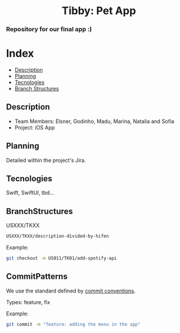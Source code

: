 <h1 align="center"> Tibby: Pet App </h1>

### Repository for our final app :)

# Index

- [Description](#Description)
- [Planning](#Planning)
- [Tecnologies](#Tecnologies)
- [Branch Structures](#BranchStructures)


## Description
- Team Members: Elsner, Godinho, Madu, Marina, Natalia and Sofia
- Project: iOS App

## Planning
Detailed within the project's Jira.

## Tecnologies
Swift, SwiftUI, tbd...


## BranchStructures

USXXX/TKXX

```bash
USXXX/TKXX/description-divided-by-hifen
```

Example:

```bash
git checkout -m US011/TK01/add-spotify-api
```

## CommitPatterns
We use the standard defined by [commit conventions](https://medium.com/@eltonea/agregando-valor-a-cada-commit-4d1fbe119a30
).

Types: feature, fix

Example:
```bash
git commit -m "feature: adding the menu in the app"
```
